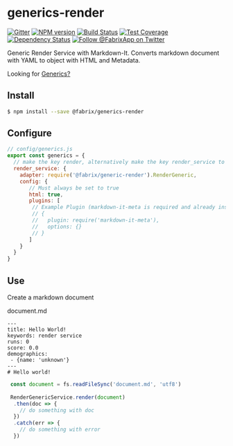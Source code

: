 # generics-render

[![Gitter][gitter-image]][gitter-url]
[![NPM version][npm-image]][npm-url]
[![Build Status][ci-image]][ci-url]
[![Test Coverage][coverage-image]][coverage-url]
[![Dependency Status][daviddm-image]][daviddm-url]
[![Follow @FabrixApp on Twitter][twitter-image]][twitter-url]

Generic Render Service with Markdown-It.
Converts markdown document with YAML to object with HTML and Metadata.

Looking for [Generics?](https://github.com/fabrix-app/spool-generics)

## Install

```sh
$ npm install --save @fabrix/generics-render
```

## Configure

```js
// config/generics.js
export const generics = {
  // make the key render, alternatively make the key render_service to be the default render service
  render_service: {
    adapter: require('@fabrix/generic-render').RenderGeneric,
    config: {
       // Must always be set to true
       html: true,
       plugins: [
        // Example Plugin (markdown-it-meta is required and already installed)
        // {
        //   plugin: require('markdown-it-meta'),
        //   options: {}
        // }
       ]
    }
  }
}
```

## Use
Create a markdown document

document.md
```
---
title: Hello World!
keywords: render service
runs: 0
score: 0.0
demographics:
 - {name: 'unknown'}
---
# Hello world!
```

```js
 const document = fs.readFileSync('document.md', 'utf8')
 
 RenderGenericService.render(document)
  .then(doc => {
    // do something with doc
  })
  .catch(err => {
    // do something with error
  })
```

[npm-image]: https://img.shields.io/npm/v/@fabrix/generics-render.svg?style=flat-square
[npm-url]: https://npmjs.org/package/@fabrix/generics-render
[ci-image]: https://img.shields.io/circleci/project/github/fabrix-app/generics-render/master.svg
[ci-url]: https://circleci.com/gh/fabrix-app/generics-render/tree/master
[daviddm-image]: http://img.shields.io/david/fabrix-app/generics-render.svg?style=flat-square
[daviddm-url]: https://david-dm.org/fabrix-app/generics-render
[gitter-image]: http://img.shields.io/badge/+%20GITTER-JOIN%20CHAT%20%E2%86%92-1DCE73.svg?style=flat-square
[gitter-url]: https://gitter.im/fabrix-app/Lobby
[twitter-image]: https://img.shields.io/twitter/follow/FabrixApp.svg?style=social
[twitter-url]: https://twitter.com/FabrixApp
[coverage-image]: https://img.shields.io/codeclimate/coverage/github/fabrix-app/generics-render.svg?style=flat-square
[coverage-url]: https://codeclimate.com/github/fabrix-app/generics-render/coverage
